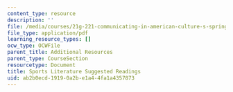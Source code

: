 ```yaml
---
content_type: resource
description: ''
file: /media/courses/21g-221-communicating-in-american-culture-s-spring-2019/ab2b0ecd19190a2be1a44fa1a4357873_MIT21G_221S19_sportslit.pdf
file_type: application/pdf
learning_resource_types: []
ocw_type: OCWFile
parent_title: Additional Resources
parent_type: CourseSection
resourcetype: Document
title: Sports Literature Suggested Readings
uid: ab2b0ecd-1919-0a2b-e1a4-4fa1a4357873
---
```

